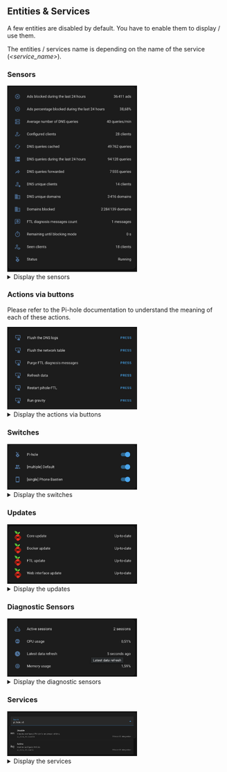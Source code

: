## Entities & Services

A few entities are disabled by default. You have to enable them to display / use them.  

The entities / services name is depending on the name of the service (_<service\_name>_).

### Sensors

<img src="../img/entities-sensors.png" width="300">

<details>
  <summary>Display the sensors</summary>

#### -  Ads blocked during the last 24 hours

**Name:** sensor.<service\_name>_ads_blocked_today  
**Description:** Number of blocked queries during the last 24h.  
**Unit**: ads  

#### -  Ads percentage blocked during the last 24 hours

**Name:** sensor.<service\_name>_ads_percentage_blocked_today  
**Description:** Percent of blocked queries during the last 24h.  
**Unit**: percentage  

#### -  Average number of DNS queries

**Name:** sensor.<service\_name>_dns_queries_frequency  
**Description:** Average number of DNS queries per minute.  
**Unit**: queries/minute  

#### -  Configured clients

**Name:** sensor.<service\_name>_configured_clients  
**Description:** Total number of configured clients.  
**Unit**: clients  
**Attributes:**  Information about the configured clients.

```json
{
   "clients":[
      {
         "client":"192.168.31.172",
         "name":"macbook-air-bastien-m3.local",
         "comment":"Macbook Air Bastien 5Ghz",
         "groups":[
            8
         ],
         "id":7
      },
      {
         "client":"192.168.31.196",
         "name":"desktop-bastien.local",
         "comment":"MSI Desktop Bastien",
         "groups":[
            18
         ],
         "id":62
      },
      {
         "client":"192.168.31.171",
         "name":"macbook-air-bastien-m3.local",
         "comment":"Macbook Air Bastien 2.4Ghz",
         "groups":[
            8
         ],
         "id":109
      }
   ]
}
```

#### -  DNS queries cached

**Name:** sensor.<service\_name>_dns_queries_cached  
**Description:** Number of queries replied to from cache or local configuration.  
**Unit**: queries  

#### -  DNS queries during the last 24 hours

**Name:** sensor.<service\_name>_dns_queries_today  
**Description:** Total number of queries during the last 24h.  
**Unit**: queries  

#### -  DNS queries forwarded

**Name:** sensor.<service\_name>_dns_queries_forwarded  
**Description:** Number of queries that have been forwarded.  
**Unit**: queries  

#### -  DNS unique clients

**Name:** sensor.<service\_name>_dns_unique_clients  
**Description:** Number of active clients (seen in the last 24h).  
**Unit**: clients  

#### -  DNS unique domains

**Name:** sensor.<service\_name>_dns_unique_domains  
**Description:** Number of unique domains FTL knows.  
**Unit**: domains  

#### -  Domains blocked

**Name:** sensor.<service\_name>_domains_blocked  
**Description:** Number of domain on your Pi-hole's gravity.  
**Unit**: domains  

#### -  FTL diagnosis messages count

**Name:** sensor.<service\_name>_ftl_info_message_count  
**Description:** Total number of Pi-hole diagnosis messages.  
**Unit**: messages  
**Attributes:**  Information about the FTL diagnosis messages.  

```json
{
   "messages":[
      {
         "id":4161,
         "timestamp":1754172958,
         "type":"LIST",
         "plain":"List with ID 2 (https://mirror1.malwaredomains.com/files/justdomains) was inaccessible during last gravity run"
      }
   ],
   "status":"OK: Messages fetched successfull",
}
```

#### -  Remaining until blocking mode

**Name:** sensor.<service\_name>_remaining_until_blocking_mode  
**Description:** Remaining seconds until blocking mode is automatically changed.  
**Unit**: seconds  

#### -  Seen clients

**Name:** sensor.<service\_name>_seen_clients  
**Description:** Total number of clients seen by FTL.  
**Unit**: clients  

#### -  Status

**Name:** binary_sensor.<service\_name>_status  
**Description:** Blocking status  
**Attributes:**  Information about the Pi-hole instance.

```json
{
  "URL instance": "http://pihole.local:8088/admin",
  "Core version": "v6.1.4",
  "Docker version": "2025.07.1",
  "FTL version": "v6.2.3",
  "Web interface version": "v6.2.1"
```  

</details>

### Actions via buttons

Please refer to the Pi-hole documentation to understand the meaning of each of these actions.

<img src="../img/entities-buttons.png" width="300">

<details>
  <summary>Display the actions via buttons</summary>

#### -  Flush the DNS logs

**Name:** button.<service\_name>_action_flush_logs  

#### -  Flush the network table

**Name:** button.<service\_name>_action_flush_arp  

#### -  Purge FTL diagnosis messages

**Name:** button.<service\_name>_action_ftl_purge_diagnosis_messages  

#### -  Refresh data

**Name:** button.<service\_name>_action_refresh_data  
**Description:** Action to force the refresh of Pi-hole information in Home Assistant.

#### -  Restart pihole-FTL

**Name:** button.<service\_name>_action_restartdns  

#### -  Run gravity

**Name:** button.<service\_name>_action_gravity  

> [!NOTE]  
> The '**Permit destructive actions via API**' option must be enabled in the Pi-hole options to perform the following actions:
> - `Flush the network table`
> - `Flush the DNS logs`
> - `Restart pihole-FTL` 

</details>

### Switches

<img src="../img/entities-switches.png" width="300">

<details>
  <summary>Display the switches</summary>

#### - Global switch

**Name:** switch.<service\_name>  
**Description:** Switch to active or disable the ads blocking at Pi-hole instance level.

The switch name is depending on the name of the service. 

#### - Group switch (one switch per group)

A new switch is created for each group in order to control it specifically.
The switches name is depending on the name of the group.  

**Name:** switch.<service\_name>\_group\_<group_name>  
**Description:** Switch to active or disable the ads blocking at group level.  
**Attributes:** Information about the group, as well as the list of clients associated with the group.

```json
{
  "info": {
    "name": "[single] Phone Bastien",
    "id": 14,
    "comment": null
  },
  "clients": [
    {
      "client": "192.168.31.189",
      "id": 72,
      "name": "phone-bastien.local"
    }
  ],
}
```

</details>

### Updates

<img src="../img/entities-updates.png" width="300">

<details>
  <summary>Display the updates</summary>

#### - Core update

**Name:** update.<service\_name>_core_update_available 

#### - Docker update

**Name:** update.<service\_name>_docker_update_available

#### - FTL update

**Name:** update.<service\_name>_ftl_update_available

#### - Web Interface update

**Name:** update.<service\_name>_web_update_available

</details>

### Diagnostic Sensors

<img src="../img/entities-diagnostic-sensors.png" width="300">

<details>
  <summary>Display the diagnostic sensors</summary>

#### - Active sessions

**Name:** sensor.<service\_name>_auth_sessions  
**Description:** Total number of auth sessions.  
**Unit**: sessions  
**Attributes:** Information about the active sessions. 

```json
{
   "sessions":[
      {
         "id":0,
         "current_session":true,
         "valid":true,
         "login_at":1754179116,
         "last_active":1754179117,
         "valid_until":1754180917,
         "remote_addr":"172.19.0.1",
         "user_agent":"HomeAssistant/2025.7.4 aiohttp/3.12.14 Python/3.13",
         "app":false,
         "cli":false
      }
   ]
}
```

#### - CPU usage

**Name:** sensor.<service\_name>_cpu_use   
**Description:** Amount of processing power utilized by the Pi-hole instance.  
**Unit**: percentage  
**Attributes:** Information about the CPU usage. 

```json
{
   "nprocs":4,
   "%cpu":39.6721305847168,
   "load":{
      "raw":[
         1.29833984375,
         0.95849609375,
         0.767578125
      ],
      "percent":[
         32.45849609375,
         23.96240234375,
         19.189453125
      ]
   }
}
```

#### - Latest data refresh

**Name:** sensor.<service\_name>_latest_data_refresh   
**Description:** Last data update from the Pi-hole API.  
**Unit**: date

#### - Memory usage

**Name:** sensor.<service\_name>_memory_use   
**Description:** Amount of memory utilized by the Pi-hole instance.  
**Unit**: percentage  
**Attributes:** Information about the memory usage. 

```json
{
   "ram":{
      "total":7962996,
      "free":192828,
      "used":4743964,
      "available":2837180,
      "%used":59.57511469301253
   },
   "swap":{
      "total":999420,
      "free":930556,
      "used":68864,
      "%used":6.89039642992936
   }
}
```

</details>

### Services

<img src="../img/services.png" width="300">

<details>
  <summary>Display the services</summary>

#### -  Disable blocking

**Name:** pi_hole_v6.disable  
**Description:** Disables configured Pi-hole for an amount of time.  
**Action:**  

```yaml
action: pi_hole_v6.disable
data:
  duration: "00:05:15"
target:
  entity_id:
    - switch.<service\_name>_group_single_xiaomi_mipad_6
```

> [!NOTE]  
> The duration is optional.  
Temporary deactivation of blocking works with the global switch (via native Pi-hole feature) or group switches (via Pi-hole V6 Integration).

#### -  Enable blocking

**Name:** pi_hole_v6.enable  
**Description:** Enables configured Pi-hole.  
**Action:**  

```yaml
action: pi_hole_v6.enable
target:
  entity_id:
    - switch.pi_hole
    - switch.<service\_name>_group_single_xiaomi_mi_tv_box
data: {}
```

</details>
